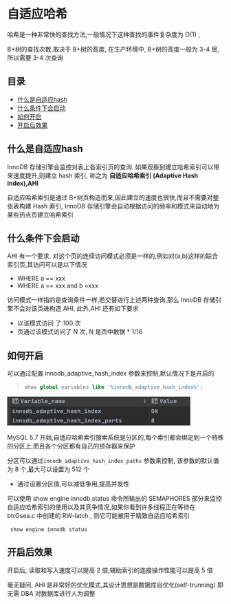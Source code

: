 # 自适应哈希

哈希是一种非常快的查找方法,一般情况下这种查找的事件复杂度为 O(1) ,

B+树的查找次数,取决于 B+树的高度, 在生产环境中, B+树的高度一般为 3-4 层,所以需要 3-4 次查询

## 目录

- [什么是自适应hash](#什么是自适应hash)
- [什么条件下会启动](#什么条件下会启动)
- [如何开启](#如何开启)
- [开启后效果](#开启后效果)

## 什么是自适应hash

InnoDB 存储引擎会监控对表上各索引页的查询. 如果观察到建立哈希索引可以带来速度提升,则建立 hash 索引, 称之为 **自适应哈希索引 (Adaptive Hash Index),AHI**

自适应哈希索引是通过 B+树页构造而来,因此建立的速度也很快,而且不需要对整张表构建 Hash 索引, InnoDB 存储引擎会自动根据访问的频率和模式来自动地为某些热点页建立哈希索引

## 什么条件下会启动

AHI 有一个要求, 对这个页的连续访问模式必须是一样的,例如对(a,b)这样的联合索引页,其访问可以是以下情况

- WHERE a == xxx
- WHERE a == xxx and b =xxx

访问模式一样指的是查询条件一样,若交替进行上述两种查询,那么 InnoDB 存储引擎不会对该页进构造 AHI, 此外,AHI 还有如下要求

- 以该模式访问 了 100 次
- 页通过该模式访问了 N 次, N 是页中数据 * 1/16

## 如何开启

可以通过配置 innodb_adaptive_hash_index 参数来控制,默认情况下是开启的

> ```sql
> show global variables like '%innodb_adaptive_hash_index%';
> ```

![image-20200820195612299](../../../../assets/image-20200820195612299.png)

MySQL 5.7 开始,自适应哈希索引搜索系统是分区的,每个索引都会绑定到一个特殊的分区上,而且各个分区都有自己的锁存器来保护

分区可以通过`innodb_adaptive_hash_index_paths` 参数来控制, 该参数的默认值为 8 个,最大可以设置为 512 个

- 通过设置分区值,可以减低争用,提高并发性

可以使用 show engine innodb status 命令所输出的 SEMAPHORES 部分来监控自适应哈希索引的使用以及其竞争情况,如果你看到许多线程正在等待在 btrOsea.c 中创建的 RW-latch , 则它可能被用于精致自适应哈希索引

```
 show engine innodb status
```

## 开启后效果

开启后, 读取和写入速度可以提高 2 倍,辅助索引的连接操作性能可以提高 5 倍

毫无疑问, AHI 是非常好的优化模式,其设计思想是数据库自优化(self-trunning) 即无需 DBA 对数据库进行人为调整
